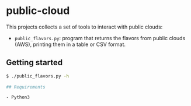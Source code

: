 # public-cloud

This projects collects a set of tools to interact with public clouds:

- `public_flavors.py`: program that returns the flavors from public clouds (AWS), printing them in a table or CSV format.

## Getting started

```bash
$ ./public_flavors.py -h
 
## Requirements

- Python3


